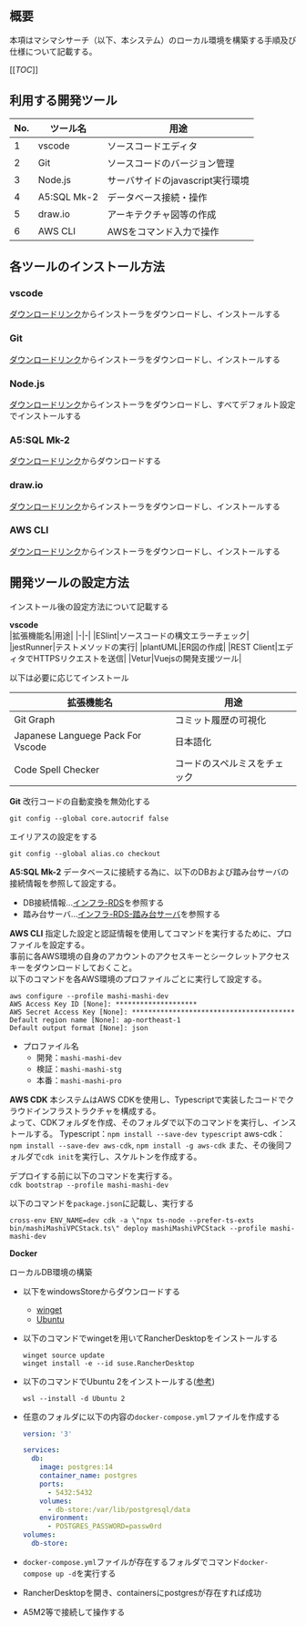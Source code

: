 ## 概要
本項はマシマシサーチ（以下、本システム）のローカル環境を構築する手順及び仕様について記載する。  

[[_TOC_]]

## 利用する開発ツール

|No.|ツール名|用途|
|-|-|-|
|1|vscode|ソースコードエディタ|
|2|Git|ソースコードのバージョン管理|
|3|Node.js|サーバサイドのjavascript実行環境|
|4|A5:SQL Mk-2|データベース接続・操作|
|5|draw.io|アーキテクチャ図等の作成|
|6|AWS CLI|AWSをコマンド入力で操作|

## 各ツールのインストール方法
### vscode
[ダウンロードリンク](https://code.visualstudio.com/download)からインストーラをダウンロードし、インストールする
### Git
[ダウンロードリンク](https://gitforwindows.org/)からインストーラをダウンロードし、インストールする
### Node.js
[ダウンロードリンク](https://nodejs.org/ja/download)からインストーラをダウンロードし、すべてデフォルト設定でインストールする
### A5:SQL Mk-2
[ダウンロードリンク](https://a5m2.mmatsubara.com/)からダウンロードする
### draw.io
[ダウンロードリンク](https://github.com/jgraph/drawio-desktop/releases)からインストーラをダウンロードし、インストールする
### AWS CLI
[ダウンロードリンク](https://awscli.amazonaws.com/AWSCLIV2.msi)からインストーラをダウンロードし、インストールする


## 開発ツールの設定方法
インストール後の設定方法について記載する

**vscode**  
|拡張機能名|用途|
|-|-|
|ESlint|ソースコードの構文エラーチェック|
|jestRunner|テストメソッドの実行|
|plantUML|ER図の作成|
|REST Client|エディタでHTTPSリクエストを送信|
|Vetur|Vuejsの開発支援ツール|

以下は必要に応じてインストール

|拡張機能名|用途|
|-|-|
|Git Graph|コミット履歴の可視化|
|Japanese Languege Pack For Vscode|日本語化|
|Code Spell Checker|コードのスペルミスをチェック|

**Git**
改行コードの自動変換を無効化する
```
git config --global core.autocrif false
```

エイリアスの設定をする
```
git config --global alias.co checkout
```

**A5:SQL Mk-2**
データベースに接続する為に、以下のDBおよび踏み台サーバの接続情報を参照して設定する。  
- DB接続情報...[インフラ-RDS]()を参照する
- 踏み台サーバ...[インフラ-RDS-踏み台サーバ]()を参照する

**AWS CLI**
指定した設定と認証情報を使用してコマンドを実行するために、プロファイルを設定する。  
事前に各AWS環境の自身のアカウントのアクセスキーとシークレットアクセスキーをダウンロードしておくこと。  
以下のコマンドを各AWS環境のプロファイルごとに実行して設定する。  
```
aws configure --profile mashi-mashi-dev
AWS Access Key ID [None]: ********************
AWS Secret Access Key [None]: ****************************************
Default region name [None]: ap-northeast-1
Default output format [None]: json
```

- プロファイル名
  - 開発：`mashi-mashi-dev`
  - 検証：`mashi-mashi-stg`
  - 本番：`mashi-mashi-pro`

**AWS CDK**
本システムはAWS CDKを使用し、Typescriptで実装したコードでクラウドインフラストラクチャを構成する。  
よって、CDKフォルダを作成、そのフォルダで以下のコマンドを実行し、インストールする。
Typescript：`npm install --save-dev typescript`
aws-cdk：`npm install --save-dev aws-cdk`, `npm install -g aws-cdk`
また、その後同フォルダで`cdk init`を実行し、スケルトンを作成する。  

デプロイする前に以下のコマンドを実行する。  
`cdk bootstrap --profile mashi-mashi-dev`

以下のコマンドを`package.json`に記載し、実行する  
```
cross-env ENV_NAME=dev cdk -a \"npx ts-node --prefer-ts-exts bin/mashiMashiVPCStack.ts\" deploy mashiMashiVPCStack --profile mashi-mashi-dev
```

**Docker**  

ローカルDB環境の構築
- 以下をwindowsStoreからダウンロードする
  - [winget](https://apps.microsoft.com/detail/9NBLGGH4NNS1?rtc=1&hl=ja-jp&gl=JP#activetab=pivot:overviewtab)
  - [Ubuntu](https://apps.microsoft.com/detail/9PDXGNCFSCZV?hl=ja-jp&gl=JP)
- 以下のコマンドでwingetを用いてRancherDesktopをインストールする
  ```
  winget source update
  winget install -e --id suse.RancherDesktop
  ```
- 以下のコマンドでUbuntu 2をインストールする([参考](https://learn.microsoft.com/ja-jp/windows/wsl/basic-commands))
  ```
  wsl --install -d Ubuntu 2
  ```

- 任意のフォルダに以下の内容の`docker-compose.yml`ファイルを作成する
  ```yaml
  version: '3'

  services:
    db:
      image: postgres:14
      container_name: postgres
      ports:
        - 5432:5432
      volumes:
        - db-store:/var/lib/postgresql/data
      environment:
        - POSTGRES_PASSWORD=passw0rd
  volumes:
    db-store:
  ``` 
- `docker-compose.yml`ファイルが存在するフォルダでコマンド`docker-compose up -d`を実行する
- RancherDesktopを開き、containersにpostgresが存在すれば成功
- A5M2等で接続して操作する